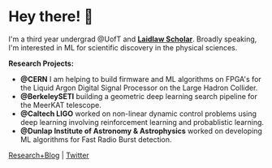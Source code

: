 # Hey there! 👋

I'm a third year undergrad @UofT and **[Laidlaw Scholar](https://laidlawscholars.network/users/peter-ma)**. Broadly speaking, I'm interested in ML for scientific discovery in the physical sciences.

**Research Projects:**

* **@CERN** I am helping to build firmware and ML algorithms on FPGA's for the Liquid Argon Digital Signal Processor on the Large Hadron Collider. 
* **@BerkeleySETI** building a geometric deep learning search pipeline for the MeerKAT telescope. 
* **@Caltech LIGO** worked on non-linear dynamic control problems using deep learning involving reinforcement learning and probablistic learning. 
* **@Dunlap Institute of Astronomy & Astrophysics** worked on developing ML algorithms for Fast Radio Burst detection.

[Research+Blog](https://peterma.ca/) | [Twitter](https://twitter.com/peterma02)

